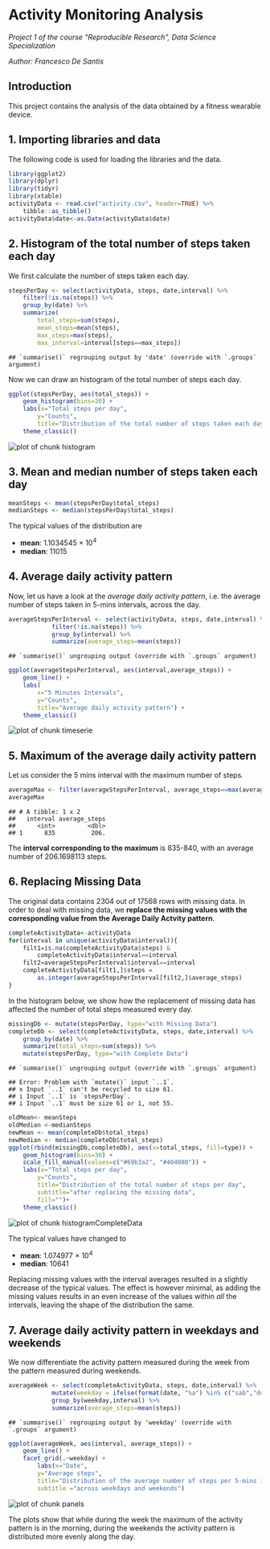 Activity Monitoring Analysis
==============================
*Project 1 of the course "Reproducible Research",
Data Science Specialization*

*Author: Francesco De Santis*


## Introduction

This project contains the analysis of the data obtained by a fitness wearable device.

## 1. Importing libraries and data

The following code is used for loading the libraries and the data.


```r
library(ggplot2)
library(dplyr)
library(tidyr)
library(xtable)
activityData <- read.csv("activity.csv", header=TRUE) %>% 
	tibble::as_tibble()
activityData$date<-as.Date(activityData$date)
```



## 2. Histogram of the total number of steps taken each day

We first calculate the number of steps taken each day.


```r
stepsPerDay <- select(activityData, steps, date,interval) %>%
	filter(!is.na(steps)) %>%
	group_by(date) %>%
	summarize(
		total_steps=sum(steps),
		mean_steps=mean(steps), 
		max_steps=max(steps), 
		max_interval=interval[steps==max_steps])
```

```
## `summarise()` regrouping output by 'date' (override with `.groups` argument)
```

Now we can draw an histogram of the total number of steps each day. 


```r
ggplot(stepsPerDay, aes(total_steps)) +
	geom_histogram(bins=30) +
	labs(x="Total steps per day", 
		y="Counts", 
		title="Distribution of the total number of steps taken each day") +
	theme_classic()
```

![plot of chunk histogram](figure/histogram-1.png)

## 3. Mean and median number of steps taken each day


```r
meanSteps <- mean(stepsPerDay$total_steps)
medianSteps <- median(stepsPerDay$total_steps)
```

The typical values of the distribution are

- **mean**: 1.1034545 &times; 10<sup>4</sup>
- **median**: 11015


## 4. Average daily activity pattern

Now, let us have a look at the *average daily activity pattern*, i.e. the average number of steps taken in 5-mins intervals, across the day.


```r
averageStepsPerInterval <- select(activityData, steps, date,interval) %>%
			filter(!is.na(steps)) %>%
			group_by(interval) %>%
			summarize(average_steps=mean(steps))
```

```
## `summarise()` ungrouping output (override with `.groups` argument)
```

```r
ggplot(averageStepsPerInterval, aes(interval,average_steps)) +
	geom_line() +
	labs(
		x="5 Minutes Intervals", 
		y="Counts", 
		title="Average daily activity pattern") +
	theme_classic()
```

![plot of chunk timeserie](figure/timeserie-1.png)

## 5. Maximum of the average daily activity pattern	

Let us consider the 5 mins interval with the maximum number of steps.


```r
averageMax <- filter(averageStepsPerInterval, average_steps==max(average_steps))
averageMax
```

```
## # A tibble: 1 x 2
##   interval average_steps
##      <int>         <dbl>
## 1      835          206.
```

The **interval corresponding to the maximum** is 835-840, with an average number of 206.1698113 steps.

## 6. Replacing Missing Data

The original data contains 2304 out of 17568 rows with missing data. In order to deal with missing data, we **replace the missing values with the corresponding value from the Average Daily Actvity pattern**.


```r
completeActivityData<-activityData
for(interval in unique(activityData$interval)){
	filt1=is.na(completeActivityData$steps) & 
		completeActivityData$interval==interval
	filt2=averageStepsPerInterval$interval==interval
	completeActivityData[filt1,]$steps =
		as.integer(averageStepsPerInterval[filt2,]$average_steps)
}
```

In the histogram below, we show how the replacement of missing data has affected the number of total steps measured every day.


```r
missingDb <- mutate(stepsPerDay, type="with Missing Data")
completeDb <- select(completeActivityData, steps, date,interval) %>%
	group_by(date) %>%
	summarize(total_steps=sum(steps)) %>%
	mutate(stepsPerDay, type="with Complete Data")
```

```
## `summarise()` ungrouping output (override with `.groups` argument)
```

```
## Error: Problem with `mutate()` input `..1`.
## x Input `..1` can't be recycled to size 61.
## i Input `..1` is `stepsPerDay`.
## i Input `..1` must be size 61 or 1, not 55.
```

```r
oldMean<- meanSteps
oldMedian <-medianSteps
newMean <- mean(completeDb$total_steps)
newMedian <- median(completeDb$total_steps)
ggplot(rbind(missingDb,completeDb), aes(x=total_steps, fill=type)) +
	geom_histogram(bins=30) +
	scale_fill_manual(values=c("#69b3a2", "#404080")) +
	labs(x="Total steps per day", 
		y="Counts", 
		title="Distribution of the total number of steps per day",
		subtitle="after replacing the missing data",
		fill="")+
	theme_classic()
```

![plot of chunk histogramCompleteData](figure/histogramCompleteData-1.png)

The typical values have changed to

- **mean**: 1.074977 &times; 10<sup>4</sup>
- **median**: 10641

Replacing missing values with the interval averages resulted in a slightly decrease of the typical values. The effect is however minimal, as adding the missing values results in an even increase of the values within *all* the intervals, leaving the shape of the distribution the same. 
## 7. Average daily activity pattern in weekdays and weekends
We now differentiate the activity pattern measured during the week from the pattern measured during weekends.


```r
averageWeek <- select(completeActivityData, steps, date,interval) %>%
			mutate(weekday = ifelse(format(date, "%a") %in% c("sab","dom"),"Weekends","Weekdays")) %>% 
			group_by(weekday,interval) %>%
			summarize(average_steps=mean(steps))
```

```
## `summarise()` regrouping output by 'weekday' (override with `.groups` argument)
```

```r
ggplot(averageWeek, aes(interval, average_steps)) +
	geom_line() +
	facet_grid(.~weekday) + 
    	labs(x="Date", 
		y="Average steps", 
		title="Distribution of the average number of steps per 5-mins intervals,",
		subtitle ="across weekdays and weekends")
```

![plot of chunk panels](figure/panels-1.png)

The plots show that while during the week the maximum of the activity pattern is in the morning, during the weekends the activity pattern is distributed more evenly along the day.
